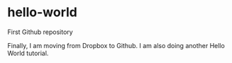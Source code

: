 # hello-world
First Github repository

Finally, I am moving from Dropbox to Github. I am also doing another Hello World tutorial. 
